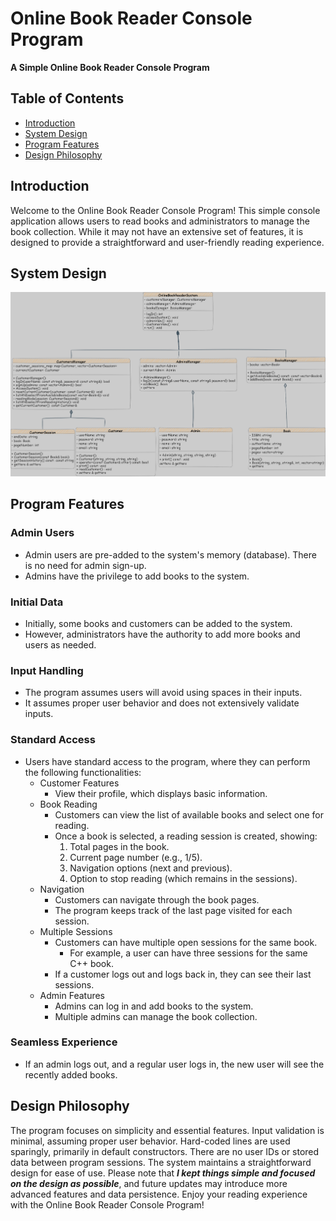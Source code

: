 # Online Book Reader Console Program
**A Simple Online Book Reader Console Program**

## Table of Contents
- [Introduction](#introduction)
- [System Design](#system-design)
- [Program Features](#program-features)
- [Design Philosophy](#design-philosophy)

## Introduction
Welcome to the Online Book Reader Console Program! This simple console application allows users to read books and administrators to manage the book collection. While it may not have an extensive set of features, it is designed to provide a straightforward and user-friendly reading experience.

## System Design
![UML Class Diagram](https://github.com/MohamedMostafa259/Online_Book_Reader_CLI/blob/main/FinalDigram.png)

## Program Features
### Admin Users
- Admin users are pre-added to the system's memory (database). There is no need for admin sign-up.
- Admins have the privilege to add books to the system.
### Initial Data
- Initially, some books and customers can be added to the system.
- However, administrators have the authority to add more books and users as needed.
### Input Handling
- The program assumes users will avoid using spaces in their inputs.
- It assumes proper user behavior and does not extensively validate inputs.
### Standard Access
- Users have standard access to the program, where they can perform the following functionalities:
  - Customer Features
    - View their profile, which displays basic information.
  - Book Reading
    - Customers can view the list of available books and select one for reading.
    - Once a book is selected, a reading session is created, showing:
      1. Total pages in the book.
      2. Current page number (e.g., 1/5).
      3. Navigation options (next and previous).
      4. Option to stop reading (which remains in the sessions).
  - Navigation
    - Customers can navigate through the book pages.
    - The program keeps track of the last page visited for each session.
  - Multiple Sessions
    - Customers can have multiple open sessions for the same book.
      - For example, a user can have three sessions for the same C++ book.
    - If a customer logs out and logs back in, they can see their last sessions.
  - Admin Features
    - Admins can log in and add books to the system.
    - Multiple admins can manage the book collection.
### Seamless Experience
- If an admin logs out, and a regular user logs in, the new user will see the recently added books.

## Design Philosophy
The program focuses on simplicity and essential features.
Input validation is minimal, assuming proper user behavior.
Hard-coded lines are used sparingly, primarily in default constructors.
There are no user IDs or stored data between program sessions.
The system maintains a straightforward design for ease of use.
Please note that ***I kept things simple and focused on the design as possible***, and future updates may introduce more advanced features and data persistence. Enjoy your reading experience with the Online Book Reader Console Program!
